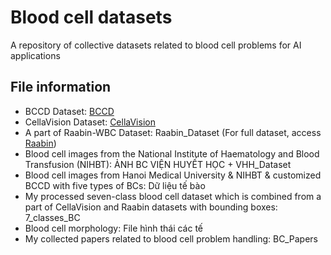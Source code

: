 # Blood cell datasets
A repository of collective datasets related to blood cell problems for AI applications 

## File information
- BCCD Dataset: [BCCD](https://github.com/Shenggan/BCCD_Dataset)
- CellaVision Dataset: [CellaVision](https://www.sciencedirect.com/science/article/pii/S2352340920303681)
- A part of Raabin-WBC Dataset: Raabin_Dataset (For full dataset, access [Raabin](https://raabindata.com/))
- Blood cell images from the National Institute of Haematology and Blood Transfusion (NIHBT): ẢNH BC VIỆN HUYẾT HỌC + VHH_Dataset
- Blood cell images from Hanoi Medical University & NIHBT & customized BCCD with five types of BCs: Dữ liệu tế bào
- My processed seven-class blood cell dataset which is combined from a part of CellaVision and Raabin datasets with bounding boxes: 7_classes_BC
- Blood cell morphology: File hình thái các tế
- My collected papers related to blood cell problem handling: BC_Papers

